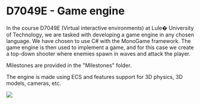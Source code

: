 # D7049E - Game engine
In the course D7049E (Virtual interactive environments) at Lule� University of Technology, we are tasked with developing a game engine in any chosen language. We have chosen to use C# with the MonoGame framework. The game engine is then used to implement a game, and for this case we create a top-down shooter where enemies spawn in waves and attack the player.

Milestones are provided in the "Milestones" folder.

The engine is made using ECS and features support for 3D physics, 3D models, cameras, etc.

![](img/game-demo.gif)
